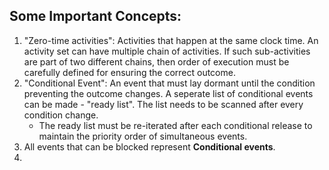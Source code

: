 ## Some Important Concepts:

1. "Zero-time activities": Activities that happen at the same clock time. An activity set can have multiple chain of activities. If such sub-activities are part of two different chains, then order of execution must be carefully defined for ensuring the correct outcome.
2. "Conditional Event": An event that must lay dormant until the condition preventing the outcome changes. A seperate list of conditional events can be made - "ready list". The list needs to be scanned after every condition change.
	* The ready list must be re-iterated after each conditional release to maintain the priority order of simultaneous events.
3. All events that can be blocked represent **Conditional events**.
4. 